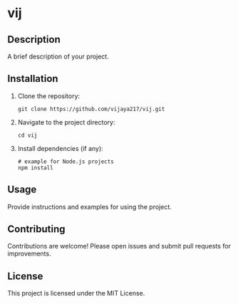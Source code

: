 # vij

## Description

A brief description of your project.

## Installation

1. Clone the repository:
   ```
   git clone https://github.com/vijaya217/vij.git
   ```
2. Navigate to the project directory:
   ```
   cd vij
   ```
3. Install dependencies (if any):
   ```
   # example for Node.js projects
   npm install
   ```

## Usage

Provide instructions and examples for using the project.

## Contributing

Contributions are welcome! Please open issues and submit pull requests for improvements.

## License

This project is licensed under the MIT License.
